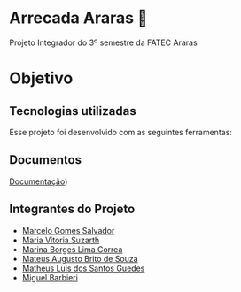 # Arrecada Araras 🦜
Projeto Integrador do 3º semestre da FATEC Araras

# Objetivo 


## Tecnologias utilizadas

Esse projeto foi desenvolvido com as seguintes ferramentas:

## Documentos
[Documentação]())


## Integrantes do Projeto
- [Marcelo Gomes Salvador](https://github.com/marcelosalvador)
- [Maria Vitoria Suzarth](https://github.com/mvitoriasuz)
- [Marina Borges Lima Correa](https://github.com/mborges007)
- [Mateus Augusto Brito de Souza](https://github.com/MateUZZOO7)
- [Matheus Luis dos Santos Guedes](https://github.com/matheusldsguedes)
- [Miguel Barbieri](https://github.com/M1quantum)
